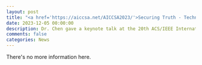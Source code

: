 ```yaml
---
layout: post
title: "<a href='https://aiccsa.net/AICCSA2023/'>Securing Truth - Technology's Role in Fighting Misinformation on Social Media</a>"
date: 2023-12-05 00:00:00
description: Dr. Chen gave a keynote talk at the 20th ACS/IEEE International Conference on Computer Systems and Applications (AICCSA 2023), National Telecommunication Institute (NTI) – Smart Village, Giza, Egypt, Dec. 4-7, 2023. <a href='https://drive.google.com/file/d/1XHI07q0E9nMj9RkkCLHlXNlhMO56sdo_/view?usp=sharing'>[Slides]</a>
comments: false
categories: News
---
```


There's no more information here.


